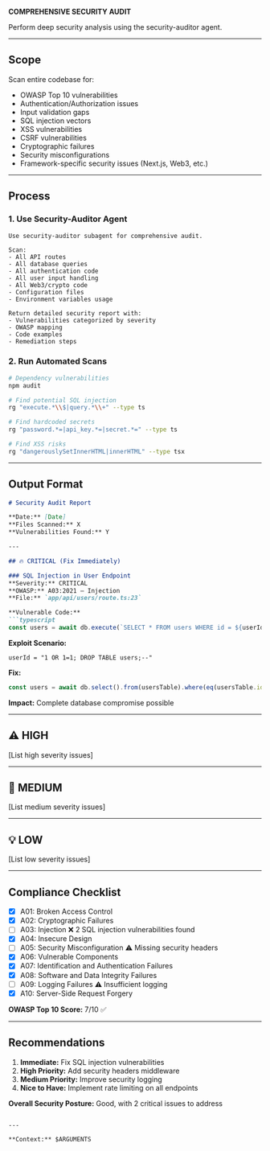 **COMPREHENSIVE SECURITY AUDIT**

Perform deep security analysis using the security-auditor agent.

---

## Scope

Scan entire codebase for:
- OWASP Top 10 vulnerabilities
- Authentication/Authorization issues
- Input validation gaps
- SQL injection vectors
- XSS vulnerabilities
- CSRF vulnerabilities
- Cryptographic failures
- Security misconfigurations
- Framework-specific security issues (Next.js, Web3, etc.)

---

## Process

### 1. Use Security-Auditor Agent

```
Use security-auditor subagent for comprehensive audit.

Scan:
- All API routes
- All database queries
- All authentication code
- All user input handling
- All Web3/crypto code
- Configuration files
- Environment variables usage

Return detailed security report with:
- Vulnerabilities categorized by severity
- OWASP mapping
- Code examples
- Remediation steps
```

### 2. Run Automated Scans

```bash
# Dependency vulnerabilities
npm audit

# Find potential SQL injection
rg "execute.*\\$|query.*\\+" --type ts

# Find hardcoded secrets
rg "password.*=|api_key.*=|secret.*=" --type ts

# Find XSS risks
rg "dangerouslySetInnerHTML|innerHTML" --type tsx
```

---

## Output Format

```markdown
# Security Audit Report

**Date:** [Date]
**Files Scanned:** X
**Vulnerabilities Found:** Y

---

## 🔥 CRITICAL (Fix Immediately)

### SQL Injection in User Endpoint
**Severity:** CRITICAL
**OWASP:** A03:2021 – Injection
**File:** `app/api/users/route.ts:23`

**Vulnerable Code:**
```typescript
const users = await db.execute(`SELECT * FROM users WHERE id = ${userId}`)
```

**Exploit Scenario:**
```
userId = "1 OR 1=1; DROP TABLE users;--"
```

**Fix:**
```typescript
const users = await db.select().from(usersTable).where(eq(usersTable.id, userId))
```

**Impact:** Complete database compromise possible

---

## ⚠️ HIGH

[List high severity issues]

---

## 📝 MEDIUM

[List medium severity issues]

---

## 💡 LOW

[List low severity issues]

---

## Compliance Checklist

- [x] A01: Broken Access Control
- [x] A02: Cryptographic Failures
- [ ] A03: Injection ❌ 2 SQL injection vulnerabilities found
- [x] A04: Insecure Design
- [ ] A05: Security Misconfiguration ⚠️ Missing security headers
- [x] A06: Vulnerable Components
- [x] A07: Identification and Authentication Failures
- [x] A08: Software and Data Integrity Failures
- [ ] A09: Logging Failures ⚠️ Insufficient logging
- [x] A10: Server-Side Request Forgery

**OWASP Top 10 Score:** 7/10 ✅

---

## Recommendations

1. **Immediate:** Fix SQL injection vulnerabilities
2. **High Priority:** Add security headers middleware
3. **Medium Priority:** Improve security logging
4. **Nice to Have:** Implement rate limiting on all endpoints

**Overall Security Posture:** Good, with 2 critical issues to address
```

---

**Context:** $ARGUMENTS
